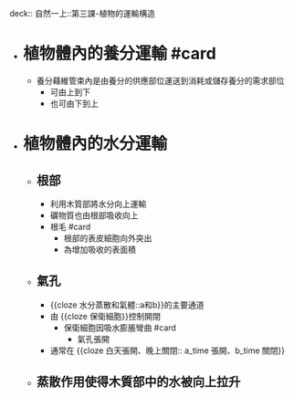 deck:: 自然一上::第三課-植物的運輸構造

- # 植物體內的養分運輸 #card
	- 養分藉維管束內是由養分的供應部位運送到消耗或儲存養分的需求部位
		- 可由上到下
		- 也可由下到上
- # 植物體內的水分運輸
	- ## 根部
		- 利用木質部將水分向上運輸
		- 礦物質也由根部吸收向上
		- 根毛 #card
			- 根部的表皮細胞向外突出
			- 為增加吸收的表面積
	- ## 氣孔
		- {{cloze 水分蒸散和氣體::a和b}}的主要通道
		- 由 {{cloze 保衛細胞}}控制開閉
			- 保衛細胞因吸水膨脹彎曲 #card
				- 氣孔張開
		- 通常在 {{cloze 白天張開、晚上關閉:: a_time 張開、b_time 關閉}}
	- ## 蒸散作用使得木質部中的水被向上拉升